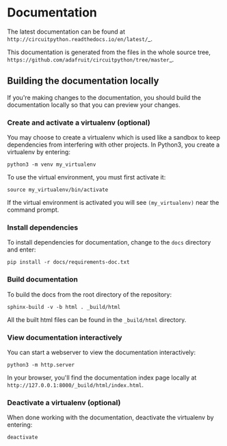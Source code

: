 Documentation
=============

The latest documentation can be found at
`http://circuitpython.readthedocs.io/en/latest/`_.

This documentation is generated from the files in the whole source tree,
`https://github.com/adafruit/circuitpython/tree/master`_.

Building the documentation locally
----------------------------------

If you're making changes to the documentation, you should build the
documentation locally so that you can preview your changes.

### Create and activate a virtualenv (optional)

You may choose to create a virtualenv which is used like
a sandbox to keep dependencies from interfering with other projects. In
Python3, you create a virtualenv by entering:

    python3 -m venv my_virtualenv
    
To use the virtual environment, you must first activate it:

    source my_virtualenv/bin/activate
    
If the virtual environment is activated you will see `(my_virtualenv)`
near the command prompt.
 
### Install dependencies    
    
To install dependencies for documentation, change to the `docs` directory
and enter:

    pip install -r docs/requirements-doc.txt

### Build documentation

To build the docs from the root directory of the repository:

    sphinx-build -v -b html . _build/html

All the built html files can be found in the `_build/html` directory.

### View documentation interactively

You can start a webserver to view the documentation interactively:

    python3 -m http.server

In your browser, you'll find the documentation index page locally at
`http://127.0.0.1:8000/_build/html/index.html`.

### Deactivate a virtualenv (optional)

When done working with the documentation, deactivate the virtualenv by
entering:

    deactivate
